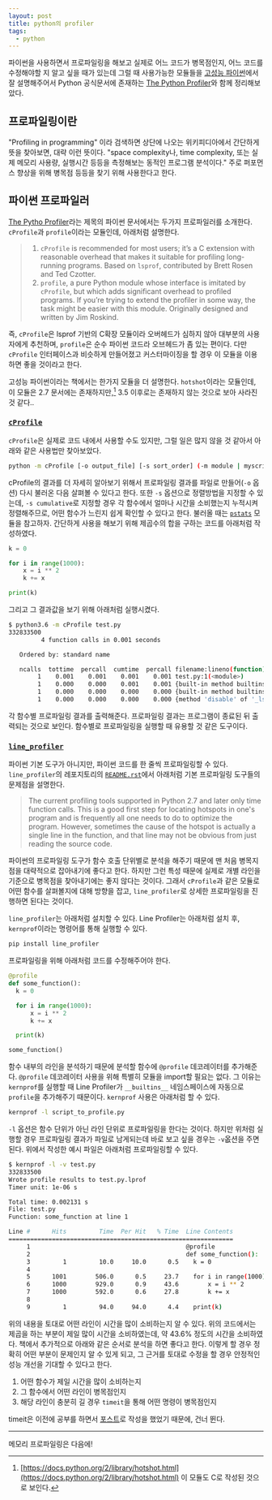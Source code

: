 ```yaml
---
layout: post
title: python의 profiler
tags:
  - python
---
```


파이썬을 사용하면서 프로파일링을 해보고 실제로 어느 코드가 병목점인지, 어느 코드를 수정해야할 지 알고 싶을 때가 있는데 그럴 때 사용가능한 모듈들을 [고성능 파이썬](https://book.naver.com/bookdb/book_detail.nhn?bid=10910544)에서 잘 설명해주어서 Python 공식문서에 존재하는 [The Python Profiler](https://docs.python.org/3.7/library/profile.html)와 함께 정리해보았다.

## 프로파일링이란

"Profiling in programming" 이라 검색하면 상단에 나오는 위키피디아에서 간단하게 뜻을 찾아보면, 대략 이런 뜻이다. "space complexity나, time complexity, 또는 실제 메모리 사용량, 실행시간 등등을 측정해보는 동적인 프로그램 분석이다." 주로 퍼포먼스 향상을 위해 병목점 등등을 찾기 위해 사용한다고 한다.

## 파이썬 프로파일러

[The Pytho Profiler](https://docs.python.org/3.7/library/profile.html)라는 제목의 파이썬 문서에서는 두가지 프로파일러를 소개한다. `cProfile`과 `profile`이라는 모듈인데, 아래처럼 설명한다.

> 1. `cProfile` is recommended for most users; it’s a C extension with reasonable overhead that makes it suitable for profiling long-running programs. Based on `lsprof`, contributed by Brett Rosen and Ted Czotter.
> 2. `profile`, a pure Python module whose interface is imitated by `cProfile`, but which adds significant overhead to profiled programs. If you’re trying to extend the profiler in some way, the task might be easier with this module. Originally designed and written by Jim Roskind.

즉, `cProfile`은 lsprof 기반의 C확장 모듈이라 오버헤드가 심하지 않아 대부분의 사용자에게 추천하며, `profile`은 순수 파이썬 코드라 오브헤드가 좀 있는 편이다. 다만 `cProfile` 인터페이스과 비슷하게 만들어졌고 커스터마이징을 할 경우 이 모듈을 이용하면 좋을 것이라고 한다.

고성능 파이썬이라는 책에서는 한가지 모듈을 더 설명한다. `hotshot`이라는 모듈인데, 이 모듈은 2.7 문서에는 존재하지만,[^hotshot] 3.5 이후로는 존재하지 않는 것으로 보아 사라진 것 같다..

### [`cProfile`](https://docs.python.org/3.7/library/profile.html#module-cProfile)

`cProfile`은 실제로 코드 내에서 사용할 수도 있지만, 그럴 일은 많지 않을 것 같아서 아래와 같은 사용법만 찾아보았다.

```bash
python -m cProfile [-o output_file] [-s sort_order] (-m module | myscript.py)
```

cProfile의 결과를 더 자세히 알아보기 위해서 프로파일링 결과를 파일로 만들어(`-o` 옵션) 다시 불러온 다음 살펴볼 수 있다고 한다. 또한 `-s` 옵션으로 정렬방법을 지정할 수 있는데, `-s cumulative`로 지정할 경우 각 함수에서 얼마나 시간을 소비했는지 누적시켜 정렬해주므로, 어떤 함수가 느린지 쉽게 확인할 수 있다고 한다. 불러올 때는 [`pstats`](https://docs.python.org/3/library/profile.html#module-pstats) 모듈을 참고하자. 간단하게 사용을 해보기 위해 제곱수의 합을 구하는 코드를 아래처럼 작성하였다.

```python
k = 0

for i in range(1000):
    x = i ** 2
    k += x

print(k)
```

그리고 그 결과값을 보기 위해 아래처럼 실행시켰다.

```bash
$ python3.6 -m cProfile test.py
332833500
         4 function calls in 0.001 seconds

   Ordered by: standard name

   ncalls  tottime  percall  cumtime  percall filename:lineno(function)
        1    0.001    0.001    0.001    0.001 test.py:1(<module>)
        1    0.000    0.000    0.001    0.001 {built-in method builtins.exec}
        1    0.000    0.000    0.000    0.000 {built-in method builtins.print}
        1    0.000    0.000    0.000    0.000 {method 'disable' of '_lsprof.Profiler' objects}
```

각 함수별 프로파일링 결과를 출력해준다. 프로파일링 결과는 프로그램이 종료된 뒤 출력되는 것으로 보인다. 함수별로 프로파일링을 실행할 때 유용할 것 같은 도구이다.

### [`line_profiler`](https://github.com/rkern/line_profiler)

파이썬 기본 도구가 아니지만, 파이썬 코드를 한 줄씩 프로파일링할 수 있다. `line_profiler`의 레포지토리의 [`README.rst`](https://github.com/rkern/line_profiler/blob/master/README.rst)에서 아래처럼 기본 프로파일링 도구들의 문제점을 설명한다.

> The current profiling tools supported in Python 2.7 and later only time function calls. This is a good first step for locating hotspots in one's program and is frequently all one needs to do to optimize the program. However, sometimes the cause of the hotspot is actually a single line in the function, and that line may not be obvious from just reading the source code.

파이썬의 프로파일링 도구가 함수 호출 단위별로 분석을 해주기 때문에 맨 처음 병목지점을 대략적으로 잡아내기에 좋다고 한다. 하지만 그런 특성 때문에 실제로 개별 라인을 기준으로 병목점을 찾아내기에는 좋지 않다는 것이다. 그래서 `cProfile`과 같은 모듈로 어떤 함수를 살펴볼지에 대해 방향을 잡고, `line_profiler`로 상세한 프로파일링을 진행하면 된다는 것이다.

`line_profiler`는 아래처럼 설치할 수 있다. Line Profiler는 아래처럼 설치 후, `kernprof`이라는 명령어를 통해 실행할 수 있다.

```bash
pip install line_profiler
```

프로파일링을 위해 아래처럼 코드를 수정해주어야 한다.

```python
@profile
def some_function():
  k = 0

  for i in range(1000):
      x = i ** 2
      k += x

  print(k)

some_function()
```

함수 내부의 라인을 분석하기 때문에 분석할 함수에 `@profile` 데코레이터를 추가해준다. `@profile` 데코레이터 사용을 위해 특별히 모듈을 import할 필요는 없다. 그 이유는 `kernprof`를 실행할 때 Line Profiler가 `__builtins__` 네임스페이스에 자동으로 `profile`을 추가해주기 때문이다. `kernprof` 사용은 아래처럼 할 수 있다.

```bash
kernprof -l script_to_profile.py
```

`-l` 옵션은 함수 단위가 아닌 라인 단위로 프로파일링을 한다는 것이다. 하지만 위처럼 실행할 경우 프로파일링 결과가 파일로 남게되는데 바로 보고 싶을 경우는 `-v`옶션을 주면 된다. 위에서 작성한 예시 파일은 아래처럼 프로파일링할 수 있다.

```bash
$ kernprof -l -v test.py
332833500
Wrote profile results to test.py.lprof
Timer unit: 1e-06 s

Total time: 0.002131 s
File: test.py
Function: some_function at line 1

Line #      Hits         Time  Per Hit   % Time  Line Contents
==============================================================
     1                                           @profile
     2                                           def some_function():
     3         1         10.0     10.0      0.5    k = 0
     4
     5      1001        506.0      0.5     23.7    for i in range(1000):
     6      1000        929.0      0.9     43.6        x = i ** 2
     7      1000        592.0      0.6     27.8        k += x
     8
     9         1         94.0     94.0      4.4    print(k)

```

위의 내용을 토대로 어떤 라인이 시간을 많이 소비하는지 알 수 있다. 위의 코드에서는 제곱을 하는 부분이 제일 많이 시간을 소비하였는데, 약 43.6% 정도의 시간을 소비하였다. 책에서 추가적으로 아래와 같은 순서로 분석을 하면 좋다고 한다. 이렇게 할 경우 정확히 어떤 부분이 문제인지 알 수 있게 되고, 그 근거를 토대로 수정을 할 경우 안정적인 성능 개선을 기대할 수 있다고 한다.

1. 어떤 함수가 제일 시간을 많이 소비하는지
2. 그 함수에서 어떤 라인이 병목점인지
3. 해당 라인이 충분히 길 경우 `timeit`을 통해 어떤 명령이 병목점인지

timeit은 이전에 공부를 하면서 [포스트](/posts/python에서-시간측정하기/)로 작성을 했었기 때문에, 건너 뛴다.

---

메모리 프로파일링은 다음에!

[^hotshot]: [https://docs.python.org/2/library/hotshot.html](https://docs.python.org/2/library/hotshot.html) 이 모듈도 C로 작성된 것으로 보인다.
